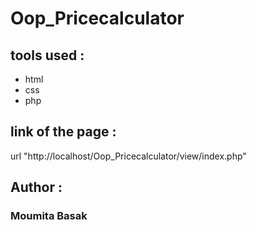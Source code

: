 # Oop_Pricecalculator
## tools used : 
* html 
* css 
* php 

## link of the page :
url "http://localhost/Oop_Pricecalculator/view/index.php"

## Author :
### Moumita Basak
